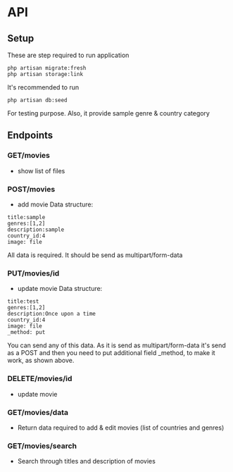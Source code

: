 # API

## Setup
These are step required to run application

```
php artisan migrate:fresh 
php artisan storage:link
```
It's recommended to run 
```
php artisan db:seed
```

For testing purpose. Also, it provide sample genre & country category

## Endpoints

### GET/movies
 - show list of files

### POST/movies
 - add movie
 Data structure:
 ```
title:sample
genres:[1,2]
description:sample
country_id:4
image: file
```
All data is required. It should be send as multipart/form-data

### PUT/movies/id
 - update movie
 Data structure:
 ```
title:test
genres:[1,2]
description:Once upon a time
country_id:4
image: file
_method: put
```
You can send any of this data. As it is send as multipart/form-data it's send as a POST 
and then you need to put additional field _method, to make it work, as shown above.

### DELETE/movies/id
 - update movie
 
### GET/movies/data
 - Return data required to add & edit movies (list of countries and genres)
 
### GET/movies/search
 - Search through titles and description of movies
